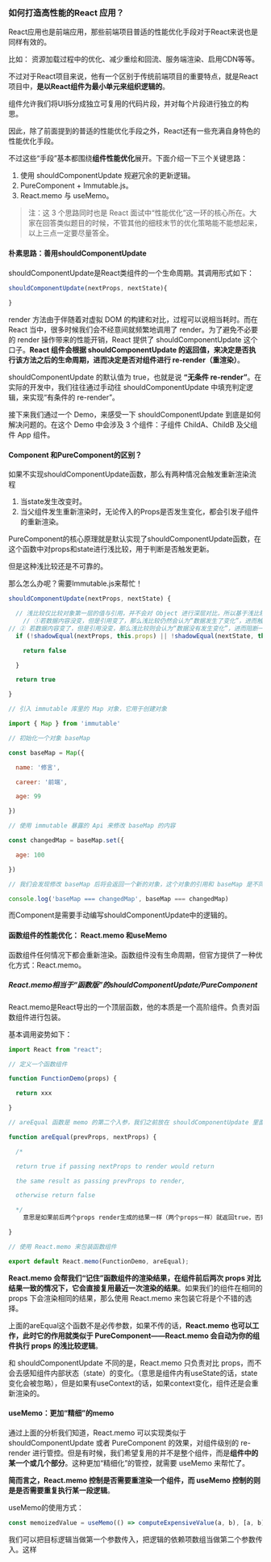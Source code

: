 ### 如何打造高性能的React 应用？

React应用也是前端应用，那些前端项目普适的性能优化手段对于React来说也是同样有效的。

比如： 资源加载过程中的优化、减少重绘和回流、服务端渲染、启用CDN等等。



不过对于React项目来说，他有一个区别于传统前端项目的重要特点，就是React项目中，**是以React组件为最小单元来组织逻辑的**。

组件允许我们将UI拆分成独立可复用的代码片段，并对每个片段进行独立的构思。

因此，除了前面提到的普适的性能优化手段之外，React还有一些充满自身特色的性能优化手段。

不过这些“手段”基本都围绕**组件性能优化**展开。下面介绍一下三个关键思路：

1. 使用 shouldComponentUpdate 规避冗余的更新逻辑。
2. PureComponent + Immutable.js。
3. React.memo 与 useMemo。

> 注：这 3 个思路同时也是 React 面试中“性能优化”这一环的核心所在。大家在回答类似题目的时候，不管其他的细枝末节的优化策略能不能想起来，以上三点一定要尽量答全。



#### 朴素思路：善用shouldComponentUpdate

shouldComponentUpdate是React类组件的一个生命周期。其调用形式如下：

```JavaScript
shouldComponentUpdate(nextProps, nextState){
    
}

```

render 方法由于伴随着对虚拟 DOM 的构建和对比，过程可以说相当耗时。而在 React 当中，很多时候我们会不经意间就频繁地调用了 render。为了避免不必要的 render 操作带来的性能开销，React 提供了 shouldComponentUpdate 这个口子。**React 组件会根据 shouldComponentUpdate 的返回值，来决定是否执行该方法之后的生命周期，进而决定是否对组件进行 re-render（重渲染）**。

shouldComponentUpdate 的默认值为 true，也就是说 **“无条件 re-render”**。在实际的开发中，我们往往通过手动往 shouldComponentUpdate 中填充判定逻辑，来实现“有条件的 re-render”。

接下来我们通过一个 Demo，来感受一下 shouldComponentUpdate 到底是如何解决问题的。在这个 Demo 中会涉及 3 个组件：子组件 ChildA、ChildB 及父组件 App 组件。



#### Component 和PureComponent的区别？

如果不实现shouldComponentUpdate函数，那么有两种情况会触发重新渲染流程

1. 当state发生改变时。
2. 当父组件发生重新渲染时，无论传入的Props是否发生变化，都会引发子组件的重新渲染。





PureComponent的核心原理就是默认实现了shouldComponentUpdate函数，在这个函数中对props和state进行浅比较，用于判断是否触发更新。

但是这种浅比较还是不可靠的。

那么怎么办呢？需要Immutable.js来帮忙！

```JavaScript
shouldComponentUpdate(nextProps, nextState) {

  // 浅比较仅比较对象第一层的值与引用，并不会对 Object 进行深层对比，所以基于浅比较判断逻辑是不可靠的，主要有两个风险
    // ①若数据内容没变，但是引用变了，那么浅比较仍然会认为“数据发生了变化”，进而触发一次不必要的更新，导致过度渲染；
// ② 若数据内容变了，但是引用没变，那么浅比较则会认为“数据没有发生变化”，进而阻断一次更新，导致不渲染
  if (!shadowEqual(nextProps, this.props) || !shadowEqual(nextState, this.state) ) {

    return false

  }

  return true

}

```

```JavaScript
// 引入 immutable 库里的 Map 对象，它用于创建对象

import { Map } from 'immutable'

// 初始化一个对象 baseMap

const baseMap = Map({

  name: '修言',

  career: '前端',

  age: 99

})

// 使用 immutable 暴露的 Api 来修改 baseMap 的内容

const changedMap = baseMap.set({

  age: 100

})

// 我们会发现修改 baseMap 后将会返回一个新的对象，这个对象的引用和 baseMap 是不同的

console.log('baseMap === changedMap', baseMap === changedMap)

```

而Component是需要手动编写shouldComponentUpdate中的逻辑的。











#### 函数组件的性能优化： React.memo 和useMemo

函数组件任何情况下都会重新渲染。函数组件没有生命周期，但官方提供了一种优化方式：React.memo。

##### React.memo相当于“函数版”的shouldComponentUpdate/PureComponent

React.memo是React导出的一个顶层函数，他的本质是一个高阶组件。负责对函数组件进行包装。

基本调用姿势如下：

```JavaScript
import React from "react";

// 定义一个函数组件

function FunctionDemo(props) {

  return xxx

}

// areEqual 函数是 memo 的第二个入参，我们之前放在 shouldComponentUpdate 里面的逻辑就可以转移至此处

function areEqual(prevProps, nextProps) {

  /*

  return true if passing nextProps to render would return

  the same result as passing prevProps to render,

  otherwise return false

  */
    意思是如果前后两个props render生成的结果一样（两个props一样）就返回true，否则返回false

}

// 使用 React.memo 来包装函数组件

export default React.memo(FunctionDemo, areEqual);

```

**React.memo 会帮我们“记住”函数组件的渲染结果，在组件前后两次 props 对比结果一致的情况下，它会直接复用最近一次渲染的结果**。如果我们的组件在相同的 props 下会渲染相同的结果，那么使用 React.memo 来包装它将是个不错的选择。

上面的areEqual这个函数不是必传参数，如果不传的话，**React.memo 也可以工作，此时它的作用就类似于 PureComponent——React.memo 会自动为你的组件执行 props 的浅比较逻辑**。

和 shouldComponentUpdate 不同的是，React.memo 只负责对比 props，而不会去感知组件内部状态（state）的变化。（意思是组件内有useState的话，state变化会被忽略），但是如果有useContext的话，如果context变化，组件还是会重新渲染的。



#### useMemo：更加“精细”的memo

通过上面的分析我们知道，React.memo 可以实现类似于 shouldComponentUpdate 或者 PureComponent 的效果，对组件级别的 re-render 进行管控。但是有时候，我们希望复用的并不是整个组件，而是**组件中的某一个或几个部分**。这种更加“精细化”的管控，就需要 useMemo 来帮忙了。

**简而言之，React.memo 控制是否需要重渲染一个组件，而 useMemo 控制的则是是否需要重复执行某一段逻辑**。

useMemo的使用方式：

```JavaScript
const memoizedValue = useMemo(() => computeExpensiveValue(a, b), [a, b]);

```

我们可以把目标逻辑当做第一个参数传入，把逻辑的依赖项数组当做第二个参数传入。这样